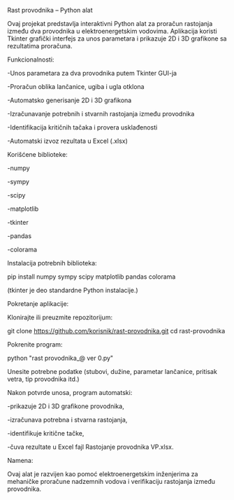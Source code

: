Rast provodnika – Python alat

Ovaj projekat predstavlja interaktivni Python alat za proračun rastojanja između dva provodnika u elektroenergetskim vodovima.
Aplikacija koristi Tkinter grafički interfejs za unos parametara i prikazuje 2D i 3D grafikone sa rezultatima proračuna.

Funkcionalnosti:

-Unos parametara za dva provodnika putem Tkinter GUI-ja

-Proračun oblika lančanice, ugiba i ugla otklona

-Automatsko generisanje 2D i 3D grafikona

-Izračunavanje potrebnih i stvarnih rastojanja između provodnika

-Identifikacija kritičnih tačaka i provera usklađenosti

-Automatski izvoz rezultata u Excel (.xlsx)

Korišćene biblioteke:

-numpy

-sympy

-scipy

-matplotlib

-tkinter

-pandas

-colorama

Instalacija potrebnih biblioteka:

pip install numpy sympy scipy matplotlib pandas colorama


(tkinter je deo standardne Python instalacije.)

Pokretanje aplikacije:

Klonirajte ili preuzmite repozitorijum:

git clone https://github.com/korisnik/rast-provodnika.git
cd rast-provodnika


Pokrenite program:

python "rast provodnika_@ ver 0.py"


Unesite potrebne podatke (stubovi, dužine, parametar lančanice, pritisak vetra, tip provodnika itd.)

Nakon potvrde unosa, program automatski:

-prikazuje 2D i 3D grafikone provodnika,

-izračunava potrebna i stvarna rastojanja,

-identifikuje kritične tačke,

-čuva rezultate u Excel fajl Rastojanje provodnika VP.xlsx.

Namena:

Ovaj alat je razvijen kao pomoć elektroenergetskim inženjerima za mehaničke proračune nadzemnih vodova i verifikaciju rastojanja između provodnika.

